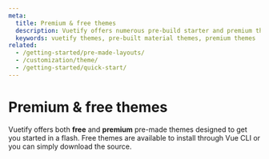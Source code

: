 ```yaml
---
meta:
  title: Premium & free themes
  description: Vuetify offers numerous pre-build starter and premium themes. Kickstart your next application today, no design skills needed.
  keywords: vuetify themes, pre-built material themes, premium themes
related:
  - /getting-started/pre-made-layouts/
  - /customization/theme/
  - /getting-started/quick-start/
---
```


# Premium & free themes

Vuetify offers both **free** and **premium** pre-made themes designed to get you started in a flash. Free themes are available to install through Vue CLI or you can simply download the source.

<entry-ad />

<backmatter />
